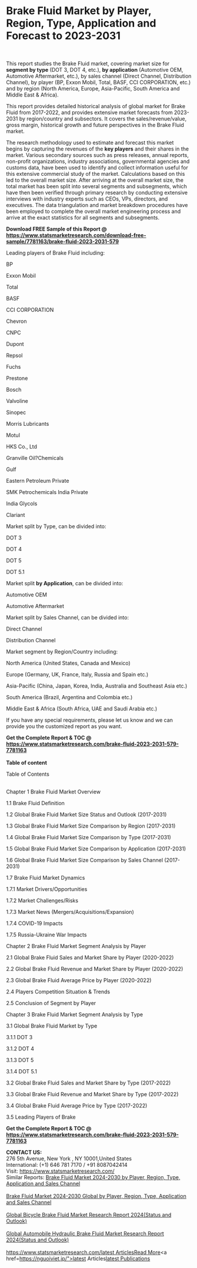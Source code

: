 <h1>Brake Fluid Market by Player, Region, Type, Application and Forecast to 2023-2031</h1><br/><p>This report studies the Brake Fluid market, covering market size for <strong>segment by type</strong> (DOT 3, DOT 4, etc.), <strong>by application</strong> (Automotive OEM, Automotive Aftermarket, etc.), by sales channel (Direct Channel, Distribution Channel), by player (BP, Exxon Mobil, Total, BASF, CCI CORPORATION, etc.) and by region (North America, Europe, Asia-Pacific, South America and Middle East & Africa).</p><p>This report provides detailed historical analysis of global market for Brake Fluid from 2017-2022, and provides extensive market forecasts from 2023-2031 by region/country and subsectors. It covers the sales/revenue/value, gross margin, historical growth and future perspectives in the Brake Fluid market.</p><p>The research methodology used to estimate and forecast this market begins by capturing the revenues of the <strong>key players</strong> and their shares in the market. Various secondary sources such as press releases, annual reports, non-profit organizations, industry associations, governmental agencies and customs data, have been used to identify and collect information useful for this extensive commercial study of the market. Calculations based on this led to the overall market size. After arriving at the overall market size, the total market has been split into several segments and subsegments, which have then been verified through primary research by conducting extensive interviews with industry experts such as CEOs, VPs, directors, and executives. The data triangulation and market breakdown procedures have been employed to complete the overall market engineering process and arrive at the exact statistics for all segments and subsegments.</p><p><strong>Download FREE Sample of this Report @ <a href="https://www.statsmarketresearch.com/download-free-sample/7781163/brake-fluid-2023-2031-579">https://www.statsmarketresearch.com/download-free-sample/7781163/brake-fluid-2023-2031-579</a></strong></p><p>Leading players of Brake Fluid including:</p><p>BP</p><p>Exxon Mobil</p><p>Total</p><p>BASF</p><p>CCI CORPORATION</p><p>Chevron</p><p>CNPC</p><p>Dupont</p><p>Repsol</p><p>Fuchs</p><p>Prestone</p><p>Bosch</p><p>Valvoline</p><p>Sinopec</p><p>Morris Lubricants</p><p>Motul</p><p>HKS Co., Ltd</p><p>Granville Oil?Chemicals</p><p>Gulf</p><p>Eastern Petroleum Private</p><p>SMK Petrochemicals India Private</p><p>India Glycols</p><p>Clariant</p><p>Market split by Type, can be divided into:</p><p>DOT 3</p><p>DOT 4</p><p>DOT 5</p><p>DOT 5.1</p><p>Market split <strong>by Application</strong>, can be divided into:</p><p>Automotive OEM</p><p>Automotive Aftermarket</p><p>Market split by Sales Channel, can be divided into:</p><p>Direct Channel</p><p>Distribution Channel</p><p>Market segment by Region/Country including:</p><p>North America (United States, Canada and Mexico)</p><p>Europe (Germany, UK, France, Italy, Russia and Spain etc.)</p><p>Asia-Pacific (China, Japan, Korea, India, Australia and Southeast Asia etc.)</p><p>South America (Brazil, Argentina and Colombia etc.)</p><p>Middle East & Africa (South Africa, UAE and Saudi Arabia etc.)</p><p>If you have any special requirements, please let us know and we can provide you the customized report as you want.</p><div><b>Get the Complete Report & TOC @ <a href="https://www.statsmarketresearch.com/brake-fluid-2023-2031-579-7781163">https://www.statsmarketresearch.com/brake-fluid-2023-2031-579-7781163</a></b></div><br><b>Table of content</b><p>Table of Contents<br />
 
 <br />
 
 Chapter 1 Brake Fluid Market Overview<br />
 
  1.1 Brake Fluid Definition<br />
 
  1.2 Global Brake Fluid Market Size Status and Outlook (2017-2031)<br />
 
  1.3 Global Brake Fluid Market Size Comparison by Region (2017-2031)<br />
 
  1.4 Global Brake Fluid Market Size Comparison by Type (2017-2031)<br />
 
  1.5 Global Brake Fluid Market Size Comparison by Application (2017-2031)<br />
 
  1.6 Global Brake Fluid Market Size Comparison by Sales Channel (2017-2031)<br />
 
  1.7 Brake Fluid Market Dynamics<br />
 
  1.7.1 Market Drivers/Opportunities<br />
 
  1.7.2 Market Challenges/Risks<br />
 
  1.7.3 Market News (Mergers/Acquisitions/Expansion)<br />
 
  1.7.4 COVID-19 Impacts<br />
 
  1.7.5 Russia-Ukraine War Impacts<br />
 
 Chapter 2 Brake Fluid Market Segment Analysis by Player<br />
 
  2.1 Global Brake Fluid Sales and Market Share by Player (2020-2022)<br />
 
  2.2 Global Brake Fluid Revenue and Market Share by Player (2020-2022)<br />
 
  2.3 Global Brake Fluid Average Price by Player (2020-2022)<br />
 
  2.4 Players Competition Situation & Trends<br />
 
  2.5 Conclusion of Segment by Player<br />
 
 Chapter 3 Brake Fluid Market Segment Analysis by Type<br />
 
  3.1 Global Brake Fluid Market by Type<br />
 
  3.1.1 DOT 3<br />
 
  3.1.2 DOT 4<br />
 
  3.1.3 DOT 5<br />
 
  3.1.4 DOT 5.1<br />
 
  3.2 Global Brake Fluid Sales and Market Share by Type (2017-2022)<br />
 
  3.3 Global Brake Fluid Revenue and Market Share by Type (2017-2022)<br />
 
  3.4 Global Brake Fluid Average Price by Type (2017-2022)<br />
 
  3.5 Leading Players of Brake <br><div><b>Get the Complete Report & TOC @ <a href="https://www.statsmarketresearch.com/brake-fluid-2023-2031-579-7781163">https://www.statsmarketresearch.com/brake-fluid-2023-2031-579-7781163</a></b></div></p> <b>CONTACT US:</b><br>276 5th Avenue, New York , NY 10001,United States<br>International: (+1) 646 781 7170 / +91 8087042414<br>Visit: <a href="https://www.statsmarketresearch.com/">https://www.statsmarketresearch.com/</a><br>Similar Reports: <a href="https://www.statsmarketresearch.com/brake-fluid-2023-2031-579-7781163">Brake Fluid Market 2024-2030 by Player, Region, Type, Application and Sales Channel</a><br/><br/><a href="https://www.statsmarketresearch.com/brake-fluid-2023-2031-579-7781163">Brake Fluid Market 2024-2030 Global by Player, Region, Type, Application and Sales Channel</a><br/><br/><a href="https://www.statsmarketresearch.com/brake-fluid-2023-2031-579-7781163">Global Bicycle Brake Fluid Market Research Report 2024(Status and Outlook)</a><br/><br/><a href="https://www.statsmarketresearch.com/brake-fluid-2023-2031-579-7781163">Global Automobile Hydraulic Brake Fluid Market Research Report 2024(Status and Outlook)</a><br/><br/><a href="https://gyeongbokgung.com">https://www.statsmarketresearch.com/</a><a href="https://hallyeomaritime.com">latest Articles</a><a href="https://jingwansa.com">Read More</a><a href=https://nguoiviet.jp/">latest Articles</a><a href="https://www.intelmarketresearch.com/">latest Publications</a>